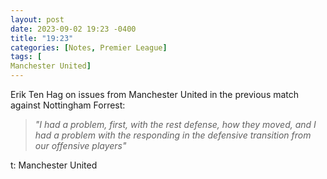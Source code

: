 ```yaml
---
layout: post
date: 2023-09-02 19:23 -0400
title: "19:23"
categories: [Notes, Premier League]
tags: [
Manchester United]
---
```


Erik Ten Hag on issues from Manchester United in the previous match against Nottingham Forrest:

> *"I had a problem, first, with the rest defense, how they moved, and I had a problem with the responding in the defensive transition from our offensive players"*


t: Manchester United